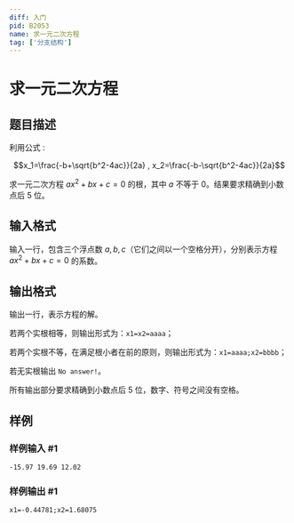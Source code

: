 ```yaml
---
diff: 入门
pid: B2053
name: 求一元二次方程
tag: ['分支结构']
---
```

# 求一元二次方程
## 题目描述

利用公式 :

$$x_1=\frac{-b+\sqrt{b^2-4ac}}{2a} , x_2=\frac{-b-\sqrt{b^2-4ac}}{2a}$$

求一元二次方程 $ax^2+bx+c=0$ 的根，其中 $a$ 不等于 $0$。结果要求精确到小数点后 $5$ 位。
## 输入格式

输入一行，包含三个浮点数 $a,b,c$（它们之间以一个空格分开），分别表示方程 $ax^2+bx+c=0$ 的系数。
## 输出格式

输出一行，表示方程的解。

若两个实根相等，则输出形式为：`x1=x2=aaaa`；

若两个实根不等，在满足根小者在前的原则，则输出形式为：`x1=aaaa;x2=bbbb`；

若无实根输出 `No answer!`。

所有输出部分要求精确到小数点后 $5$ 位，数字、符号之间没有空格。
## 样例

### 样例输入 #1
```
-15.97 19.69 12.02
```
### 样例输出 #1
```
x1=-0.44781;x2=1.68075
```
